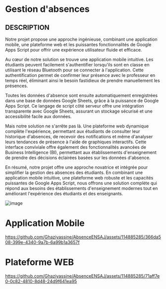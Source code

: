 # Gestion d'absences
## DESCRIPTION
Notre projet propose une approche ingénieuse, combinant une application mobile, une plateforme web et les puissantes fonctionnalités de Google Apps Script pour offrir une expérience utilisateur fluide et efficace.

Au cœur de notre solution se trouve une application mobile intuitive. Les étudiants peuvent facilement s'authentifier lorsqu'ils sont en classe en utilisant le réseau Bluetooth pour se connecter à l'application. Cette authentification permet de confirmer leur présence avec le professeur en temps réel, éliminant ainsi le besoin fastidieux de prendre manuellement les présences.

Toutes les données d'absence sont ensuite automatiquement enregistrées dans une base de données Google Sheets, grâce à la puissance de Google Apps Script. Ce langage de script côté serveur offre une intégration transparente avec Google Sheets, assurant un stockage sécurisé et une accessibilité facile aux données.

Mais notre solution ne s'arrête pas là. Une plateforme web dynamique complète l'expérience, permettant aux étudiants de consulter leur historique d'absences, de recevoir des notifications et même d'analyser leurs tendances de présence à l'aide de graphiques interactifs. Cette interface conviviale offre également des fonctionnalités avancées de Business Intelligence (BI), permettant aux établissements d'enseignement de prendre des décisions éclairées basées sur les données d'absence.

En résumé, notre projet offre une approche novatrice et intégrée pour simplifier la gestion des absences des étudiants. En combinant une application mobile intuitive, une plateforme web robuste et les capacités puissantes de Google Apps Script, nous offrons une solution complète qui répond aux besoins des établissements d'enseignement modernes tout en améliorant l'expérience des étudiants et des enseignants.


![image](https://github.com/Ghaziyassine/AbsenceENSAJ/assets/114885285/92cda5a3-f9a3-47d0-975c-c75f62cdd0c7)


# Application Mobile


https://github.com/Ghaziyassine/AbsenceENSAJ/assets/114885285/366da508-399e-4340-9a7b-6a99b1a3657f



# Plateforme WEB


https://github.com/Ghaziyassine/AbsenceENSAJ/assets/114885285/71aff7e0-0c82-4810-8d48-24d9f641ea95

